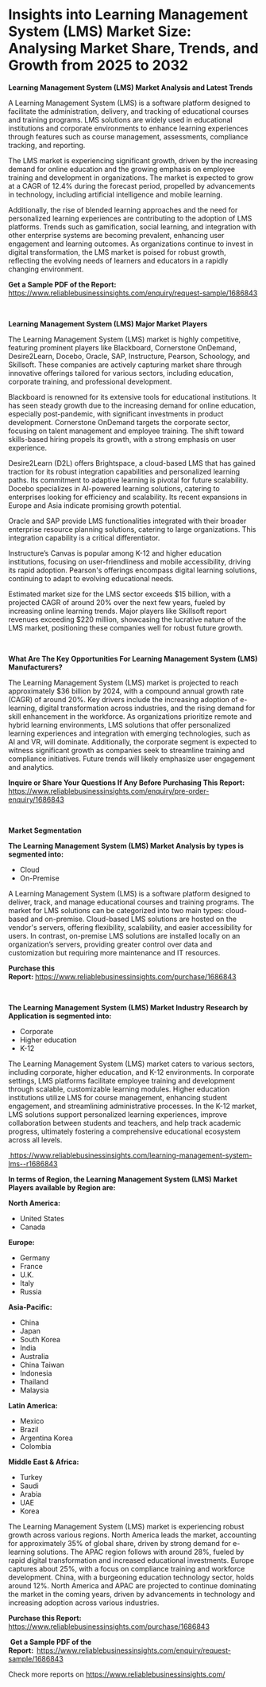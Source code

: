 <p><h1>Insights into Learning Management System (LMS) Market Size: Analysing Market Share, Trends, and Growth from 2025 to 2032</h1></p><p><strong>Learning Management System (LMS) Market Analysis and Latest Trends</strong></p>
<p><p>A Learning Management System (LMS) is a software platform designed to facilitate the administration, delivery, and tracking of educational courses and training programs. LMS solutions are widely used in educational institutions and corporate environments to enhance learning experiences through features such as course management, assessments, compliance tracking, and reporting.</p><p>The LMS market is experiencing significant growth, driven by the increasing demand for online education and the growing emphasis on employee training and development in organizations. The market is expected to grow at a CAGR of 12.4% during the forecast period, propelled by advancements in technology, including artificial intelligence and mobile learning. </p><p>Additionally, the rise of blended learning approaches and the need for personalized learning experiences are contributing to the adoption of LMS platforms. Trends such as gamification, social learning, and integration with other enterprise systems are becoming prevalent, enhancing user engagement and learning outcomes. As organizations continue to invest in digital transformation, the LMS market is poised for robust growth, reflecting the evolving needs of learners and educators in a rapidly changing environment.</p></p>
<p><strong>Get a Sample PDF of the Report:&nbsp;</strong> <a href="https://www.reliablebusinessinsights.com/enquiry/request-sample/1686843?utm_campaign=3252&utm_medium=2&utm_source=Github&utm_content=ia&utm_term=26032025&utm_id=learning-management-system-lms">https://www.reliablebusinessinsights.com/enquiry/request-sample/1686843</a></p>
<p>&nbsp;</p>
<p><strong>Learning Management System (LMS) Major Market Players</strong></p>
<p><p>The Learning Management System (LMS) market is highly competitive, featuring prominent players like Blackboard, Cornerstone OnDemand, Desire2Learn, Docebo, Oracle, SAP, Instructure, Pearson, Schoology, and Skillsoft. These companies are actively capturing market share through innovative offerings tailored for various sectors, including education, corporate training, and professional development.</p><p>Blackboard is renowned for its extensive tools for educational institutions. It has seen steady growth due to the increasing demand for online education, especially post-pandemic, with significant investments in product development. Cornerstone OnDemand targets the corporate sector, focusing on talent management and employee training. The shift toward skills-based hiring propels its growth, with a strong emphasis on user experience.</p><p>Desire2Learn (D2L) offers Brightspace, a cloud-based LMS that has gained traction for its robust integration capabilities and personalized learning paths. Its commitment to adaptive learning is pivotal for future scalability. Docebo specializes in AI-powered learning solutions, catering to enterprises looking for efficiency and scalability. Its recent expansions in Europe and Asia indicate promising growth potential.</p><p>Oracle and SAP provide LMS functionalities integrated with their broader enterprise resource planning solutions, catering to large organizations. This integration capability is a critical differentiator.</p><p>Instructure’s Canvas is popular among K-12 and higher education institutions, focusing on user-friendliness and mobile accessibility, driving its rapid adoption. Pearson's offerings encompass digital learning solutions, continuing to adapt to evolving educational needs. </p><p>Estimated market size for the LMS sector exceeds $15 billion, with a projected CAGR of around 20% over the next few years, fueled by increasing online learning trends. Major players like Skillsoft report revenues exceeding $220 million, showcasing the lucrative nature of the LMS market, positioning these companies well for robust future growth.</p></p>
<p>&nbsp;</p>
<p><strong>What Are The Key Opportunities For Learning Management System (LMS) Manufacturers?</strong></p>
<p><p>The Learning Management System (LMS) market is projected to reach approximately $36 billion by 2024, with a compound annual growth rate (CAGR) of around 20%. Key drivers include the increasing adoption of e-learning, digital transformation across industries, and the rising demand for skill enhancement in the workforce. As organizations prioritize remote and hybrid learning environments, LMS solutions that offer personalized learning experiences and integration with emerging technologies, such as AI and VR, will dominate. Additionally, the corporate segment is expected to witness significant growth as companies seek to streamline training and compliance initiatives. Future trends will likely emphasize user engagement and analytics.</p></p>
<p><strong>Inquire or Share Your Questions If Any Before Purchasing This Report:</strong> <a href="https://www.reliablebusinessinsights.com/enquiry/pre-order-enquiry/1686843?utm_campaign=3252&utm_medium=2&utm_source=Github&utm_content=ia&utm_term=26032025&utm_id=learning-management-system-lms">https://www.reliablebusinessinsights.com/enquiry/pre-order-enquiry/1686843</a></p>
<p>&nbsp;</p>
<p><strong>Market Segmentation</strong></p>
<p><strong>The Learning Management System (LMS) Market Analysis by types is segmented into:</strong></p>
<p><ul><li>Cloud</li><li>On-Premise</li></ul></p>
<p><p>A Learning Management System (LMS) is a software platform designed to deliver, track, and manage educational courses and training programs. The market for LMS solutions can be categorized into two main types: cloud-based and on-premise. Cloud-based LMS solutions are hosted on the vendor's servers, offering flexibility, scalability, and easier accessibility for users. In contrast, on-premise LMS solutions are installed locally on an organization’s servers, providing greater control over data and customization but requiring more maintenance and IT resources.</p></p>
<p><strong>Purchase this Report:&nbsp;</strong><a href="https://www.reliablebusinessinsights.com/purchase/1686843?utm_campaign=3252&utm_medium=2&utm_source=Github&utm_content=ia&utm_term=26032025&utm_id=learning-management-system-lms">https://www.reliablebusinessinsights.com/purchase/1686843</a></p>
<p>&nbsp;</p>
<p><strong>The Learning Management System (LMS) Market Industry Research by Application is segmented into:</strong></p>
<p><ul><li>Corporate</li><li>Higher education</li><li>K-12</li></ul></p>
<p><p>The Learning Management System (LMS) market caters to various sectors, including corporate, higher education, and K-12 environments. In corporate settings, LMS platforms facilitate employee training and development through scalable, customizable learning modules. Higher education institutions utilize LMS for course management, enhancing student engagement, and streamlining administrative processes. In the K-12 market, LMS solutions support personalized learning experiences, improve collaboration between students and teachers, and help track academic progress, ultimately fostering a comprehensive educational ecosystem across all levels.</p></p>
<p><a href="https://www.reliablebusinessinsights.com/learning-management-system-lms--r1686843?utm_campaign=3252&utm_medium=2&utm_source=Github&utm_content=ia&utm_term=26032025&utm_id=learning-management-system-lms">&nbsp;https://www.reliablebusinessinsights.com/learning-management-system-lms--r1686843</a></p>
<p><strong>In terms of Region, the Learning Management System (LMS) Market Players available by Region are:</strong></p>
<p>
    <p> <strong> North America: </strong>
        <ul>
            <li>United States</li>
            <li>Canada</li>
        </ul>
        </p> 
    <p> <strong> Europe: </strong>
        <ul>
            <li>Germany</li>
            <li>France</li>
            <li>U.K.</li>
            <li>Italy</li>
            <li>Russia</li>
        </ul>
        </p> 
    <p> <strong> Asia-Pacific: </strong>
        <ul>
            <li>China</li>
            <li>Japan</li>
            <li>South Korea</li>
            <li>India</li>
            <li>Australia</li>
            <li>China Taiwan</li>
            <li>Indonesia</li>
            <li>Thailand</li>
            <li>Malaysia</li>
        </ul>
        </p> 
    <p> <strong> Latin America: </strong>
        <ul>
            <li>Mexico</li>
            <li>Brazil</li>
            <li>Argentina Korea</li>
            <li>Colombia</li>
        </ul>
        </p> 
    <p> <strong> Middle East & Africa: </strong>
        <ul>
            <li>Turkey</li>
            <li>Saudi</li>
            <li>Arabia</li>
            <li>UAE</li>
            <li>Korea</li>
        </ul>
    </p>
    </p>
<p><p>The Learning Management System (LMS) market is experiencing robust growth across various regions. North America leads the market, accounting for approximately 35% of global share, driven by strong demand for e-learning solutions. The APAC region follows with around 28%, fueled by rapid digital transformation and increased educational investments. Europe captures about 25%, with a focus on compliance training and workforce development. China, with a burgeoning education technology sector, holds around 12%. North America and APAC are projected to continue dominating the market in the coming years, driven by advancements in technology and increasing adoption across various industries.</p></p>
<p><strong>Purchase this Report: </strong><a href="https://www.reliablebusinessinsights.com/purchase/1686843?utm_campaign=3252&utm_medium=2&utm_source=Github&utm_content=ia&utm_term=26032025&utm_id=learning-management-system-lms">https://www.reliablebusinessinsights.com/purchase/1686843</a></p>
<p>&nbsp;<strong>Get a Sample PDF of the Report:&nbsp;&nbsp;</strong><a href="https://www.reliablebusinessinsights.com/enquiry/request-sample/1686843?utm_campaign=3252&utm_medium=2&utm_source=Github&utm_content=ia&utm_term=26032025&utm_id=learning-management-system-lms">https://www.reliablebusinessinsights.com/enquiry/request-sample/1686843</a></p>
<p><strong></strong></p>
<p>Check more reports on <a href="https://www.reliablebusinessinsights.com/?utm_campaign=3252&utm_medium=2&utm_source=Github&utm_content=ia&utm_term=26032025&utm_id=learning-management-system-lms">https://www.reliablebusinessinsights.com/</a></p>